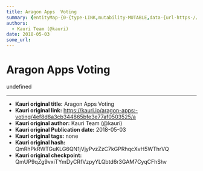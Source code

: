 ```yaml
---
title: Aragon Apps  Voting
summary: {entityMap-{0-{type-LINK,mutability-MUTABLE,data-{url-https-//github.com/aragon/aragon-apps/tree/master/apps/voting},1-{type-LINK,mutability-MUTABLE,data-{url-https-//github.com/aragon/aragon-apps/blob/master/apps/voting/contracts/Voting.sol},2-{type-LINK,mutability-MUTABLE,data-{url-http-//wiki.aragon.one/documentation/aragonOS/-evm-call-script},3-{type-LINK,mutability-MUTABLE,data-{url-http-//wiki.aragon.one/documentation/aragonOS/-forwarders},4-{type-LINK,mutability-MUTABLE,data-{url-http-//w
authors:
  - Kauri Team (@kauri)
date: 2018-05-03
some_url: 
---
```


# Aragon Apps  Voting


undefined


---

- **Kauri original title:** Aragon Apps  Voting
- **Kauri original link:** https://kauri.io/aragon-apps:-voting/4ef8d8a3cb344865bfe3e77af0503525/a
- **Kauri original author:** Kauri Team (@kauri)
- **Kauri original Publication date:** 2018-05-03
- **Kauri original tags:** none
- **Kauri original hash:** QmRhPkRWTGuKLG6QN1jVjyPvzZzC7kGPRhqcXvH5WThrVQ
- **Kauri original checkpoint:** QmUP9qZg9vxiTYmDyCRfVzpyYLQbtd6r3GAM7CyqCFhShv




